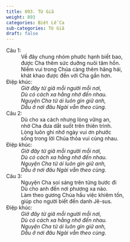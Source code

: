 ```yaml
---
title: 893. Từ Giã
weight: 893
categories: Biệt Lễ Ca
sub-categories: Từ Giã
draft: false
---
```

<dl><dt>Câu 1:</dt><dd data-verse="1">Về đây chung nhóm phước hạnh biết bao, <br/>được Cha thêm sức duỡng nuôi tâm hồn. <br/>Niềm vui trong Chúa càng thêm hăng hái, <br/>khát khao được đến với Cha gần hơn. </dd><dt>Điệp khúc:</dt><dd data-chorus="1"><em>Giờ đây từ giã mỗi người mỗi nơi, <br/>Dù có cách xa hằng nhớ đến nhau. <br/>Nguyện Cha từ ái luôn gìn giữ anh, <br/>Dẫu ở nơi đâu Ngài vẫn theo cùng. </em></dd><dt>Câu 2:</dt><dd data-verse="2">Dù cho xa cách nhưng lòng vững an, <br/>nhờ Cha đưa dắt suốt trên thiên trình. <br/>Lòng luôn ghi nhớ ngày vui ơn phước <br/>sống trong lời Chúa thỏa vui cùng nhau. </dd><dt>Điệp khúc:</dt><dd data-chorus="1"><em>Giờ đây từ giã mỗi người mỗi nơi, <br/>Dù có cách xa hằng nhớ đến nhau. <br/>Nguyện Cha từ ái luôn gìn giữ anh, <br/>Dẫu ở nơi đâu Ngài vẫn theo cùng. </em></dd><dt>Câu 3:</dt><dd data-verse="3">Nguyện Cha soi sáng trên từng bước đi <br/>Dù cho anh đến nơi phương xa nào. <br/>Làm theo gương Chúa hầu việc khiêm tốn, <br/>giúp cho người biết đến danh Jê-sus. </dd><dt>Điệp khúc:</dt><dd data-chorus="1"><em>Giờ đây từ giã mỗi người mỗi nơi, <br/>Dù có cách xa hằng nhớ đến nhau. <br/>Nguyện Cha từ ái luôn gìn giữ anh, <br/>Dẫu ở nơi đâu Ngài vẫn theo cùng. </em></dd></dl>